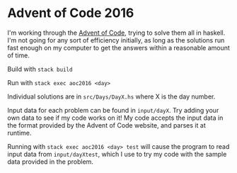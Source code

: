Advent of Code 2016
===================

I'm working through the [Advent of Code](http://adventofcode.com/), trying to
solve them all in haskell. I'm not going for any sort of efficiency initially,
as long as the solutions run fast enough on my computer to get the answers
within a reasonable amount of time.

Build with `stack build`

Run with `stack exec aoc2016 <day>`

Individual solutions are in `src/Days/DayX.hs` where X is the day number.

Input data for each problem can be found in `input/dayX`. Try adding your own
data to see if my code works on it! My code accepts the input data in the
format provided by the Advent of Code website, and parses it at runtime.

Running with `stack exec aoc2016 <day> test` will cause the program to read
input data from `input/dayXtest`, which I use to try my code with the sample
data provided in the problem.
